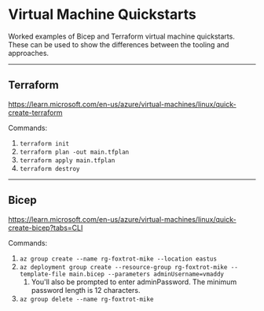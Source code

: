 # Virtual Machine Quickstarts

Worked examples of Bicep and Terraform virtual machine quickstarts. These can be used to show the differences between the tooling and approaches.

---

## Terraform

<https://learn.microsoft.com/en-us/azure/virtual-machines/linux/quick-create-terraform>

Commands:

1. `terraform init`
1. `terraform plan -out main.tfplan`
1. `terraform apply main.tfplan`
1. `terraform destroy`

---

## Bicep

<https://learn.microsoft.com/en-us/azure/virtual-machines/linux/quick-create-bicep?tabs=CLI>

Commands:

1. `az group create --name rg-foxtrot-mike --location eastus`
1. `az deployment group create --resource-group rg-foxtrot-mike --template-file main.bicep --parameters adminUsername=vmaddy`
   1. You'll also be prompted to enter adminPassword. The minimum password length is 12 characters.
1. `az group delete --name rg-foxtrot-mike`
